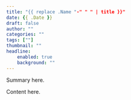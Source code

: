 ```yaml
---
title: "{{ replace .Name "-" " " | title }}"
date: {{ .Date }}
draft: false
author: ""
categories: ""
tags: [""]
thumbnail: ""
headline: 
    enabled: true
    background: ""
---
```


Summary here.

<!--more-->

Content here.

